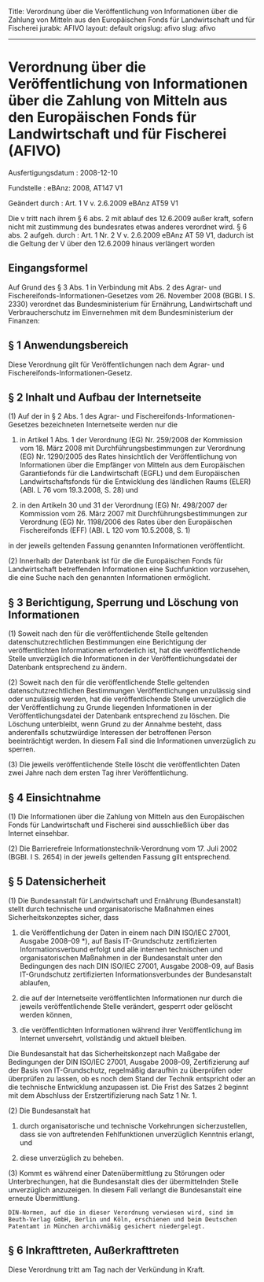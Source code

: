 Title: Verordnung über die Veröffentlichung von Informationen über die Zahlung von
  Mitteln aus den Europäischen Fonds für Landwirtschaft und für Fischerei
jurabk: AFIVO
layout: default
origslug: afivo
slug: afivo

---

# Verordnung über die Veröffentlichung von Informationen über die Zahlung von Mitteln aus den Europäischen Fonds für Landwirtschaft und für Fischerei (AFIVO)

Ausfertigungsdatum
:   2008-12-10

Fundstelle
:   eBAnz: 2008, AT147 V1

Geändert durch
:   Art. 1 V v. 2.6.2009 eBAnz AT59 V1

Die v tritt nach ihrem § 6 abs. 2 mit ablauf des 12.6.2009 außer kraft, sofern nicht mit zustimmung des bundesrates etwas anderes verordnet wird. § 6 abs. 2 aufgeh. durch
:   Art. 1 Nr. 2 V v. 2.6.2009 eBAnz AT 59 V1, dadurch ist die Geltung der V über den 12.6.2009 hinaus verlängert worden


## Eingangsformel

Auf Grund des § 3 Abs. 1 in Verbindung mit Abs. 2 des Agrar- und
Fischereifonds-Informationen-Gesetzes vom 26. November 2008 (BGBl. I
S. 2330) verordnet das Bundesministerium für Ernährung, Landwirtschaft
und Verbraucherschutz im Einvernehmen mit dem Bundesministerium der
Finanzen:


## § 1 Anwendungsbereich

Diese Verordnung gilt für Veröffentlichungen nach dem Agrar- und
Fischereifonds-Informationen-Gesetz.


## § 2 Inhalt und Aufbau der Internetseite

(1) Auf der in § 2 Abs. 1 des Agrar- und Fischereifonds-Informationen-
Gesetzes bezeichneten Internetseite werden nur die

1.  in Artikel 1 Abs. 1 der Verordnung (EG) Nr. 259/2008 der Kommission
    vom 18. März 2008 mit Durchführungsbestimmungen zur Verordnung (EG)
    Nr. 1290/2005 des Rates hinsichtlich der Veröffentlichung von
    Informationen über die Empfänger von Mitteln aus dem Europäischen
    Garantiefonds für die Landwirtschaft (EGFL) und dem Europäischen
    Landwirtschaftsfonds für die Entwicklung des ländlichen Raums (ELER)
    (ABl. L 76 vom 19.3.2008, S. 28) und


2.  in den Artikeln 30 und 31 der Verordnung (EG) Nr. 498/2007 der
    Kommission vom 26. März 2007 mit Durchführungsbestimmungen zur
    Verordnung (EG) Nr. 1198/2006 des Rates über den Europäischen
    Fischereifonds (EFF) (ABl. L 120 vom 10.5.2008, S. 1)



in der jeweils geltenden Fassung genannten Informationen
veröffentlicht.

(2) Innerhalb der Datenbank ist für die die Europäischen Fonds für
Landwirtschaft betreffenden Informationen eine Suchfunktion
vorzusehen, die eine Suche nach den genannten Informationen
ermöglicht.


## § 3 Berichtigung, Sperrung und Löschung von Informationen

(1) Soweit nach den für die veröffentlichende Stelle geltenden
datenschutzrechtlichen Bestimmungen eine Berichtigung der
veröffentlichten Informationen erforderlich ist, hat die
veröffentlichende Stelle unverzüglich die Informationen in der
Veröffentlichungsdatei der Datenbank entsprechend zu ändern.

(2) Soweit nach den für die veröffentlichende Stelle geltenden
datenschutzrechtlichen Bestimmungen Veröffentlichungen unzulässig sind
oder unzulässig werden, hat die veröffentlichende Stelle unverzüglich
die der Veröffentlichung zu Grunde liegenden Informationen in der
Veröffentlichungsdatei der Datenbank entsprechend zu löschen. Die
Löschung unterbleibt, wenn Grund zu der Annahme besteht, dass
anderenfalls schutzwürdige Interessen der betroffenen Person
beeinträchtigt werden. In diesem Fall sind die Informationen
unverzüglich zu sperren.

(3) Die jeweils veröffentlichende Stelle löscht die veröffentlichten
Daten zwei Jahre nach dem ersten Tag ihrer Veröffentlichung.


## § 4 Einsichtnahme

(1) Die Informationen über die Zahlung von Mitteln aus den
Europäischen Fonds für Landwirtschaft und Fischerei sind
ausschließlich über das Internet einsehbar.

(2) Die Barrierefreie Informationstechnik-Verordnung vom 17. Juli 2002
(BGBl. I S. 2654) in der jeweils geltenden Fassung gilt entsprechend.


## § 5 Datensicherheit

(1) Die Bundesanstalt für Landwirtschaft und Ernährung (Bundesanstalt)
stellt durch technische und organisatorische Maßnahmen eines
Sicherheitskonzeptes sicher, dass

1.  die Veröffentlichung der Daten in einem nach DIN ISO/IEC 27001,
    Ausgabe 2008–09 \*), auf Basis IT-Grundschutz zertifizierten
    Informationsverbund erfolgt und alle internen technischen und
    organisatorischen Maßnahmen in der Bundesanstalt unter den Bedingungen
    des nach DIN ISO/IEC 27001, Ausgabe 2008–09, auf Basis IT-Grundschutz
    zertifizierten Informationsverbundes der Bundesanstalt ablaufen,


2.  die auf der Internetseite veröffentlichten Informationen nur durch die
    jeweils veröffentlichende Stelle verändert, gesperrt oder gelöscht
    werden können,


3.  die veröffentlichten Informationen während ihrer Veröffentlichung im
    Internet unversehrt, vollständig und aktuell bleiben.



Die Bundesanstalt hat das Sicherheitskonzept nach Maßgabe der
Bedingungen der DIN ISO/IEC 27001, Ausgabe 2008–09, Zertifizierung auf
der Basis von IT-Grundschutz, regelmäßig daraufhin zu überprüfen oder
überprüfen zu lassen, ob es noch dem Stand der Technik entspricht oder
an die technische Entwicklung anzupassen ist. Die Frist des Satzes 2
beginnt mit dem Abschluss der Erstzertifizierung nach Satz 1 Nr. 1.

(2) Die Bundesanstalt hat

1.  durch organisatorische und technische Vorkehrungen sicherzustellen,
    dass sie von auftretenden Fehlfunktionen unverzüglich Kenntnis
    erlangt, und


2.  diese unverzüglich zu beheben.




(3) Kommt es während einer Datenübermittlung zu Störungen oder
Unterbrechungen, hat die Bundesanstalt dies der übermittelnden Stelle
unverzüglich anzuzeigen. In diesem Fall verlangt die Bundesanstalt
eine erneute Übermittlung.

    DIN-Normen, auf die in dieser Verordnung verwiesen wird, sind im
    Beuth-Verlag GmbH, Berlin und Köln, erschienen und beim Deutschen
    Patentamt in München archivmäßig gesichert niedergelegt.
[^FN1_BJNR614700008BJNE000601377]: 

## § 6 Inkrafttreten, Außerkrafttreten

Diese Verordnung tritt am Tag nach der Verkündung in Kraft.

